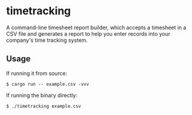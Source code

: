 # timetracking

A command-line timesheet report builder, which accepts a timesheet in a CSV file and generates a report to help you enter records into your company's time tracking system.

## Usage

If running it from source:

```
$ cargo run -- example.csv -vvv
```

If running the binary directly:

```
$ ./timetracking example.csv
```
